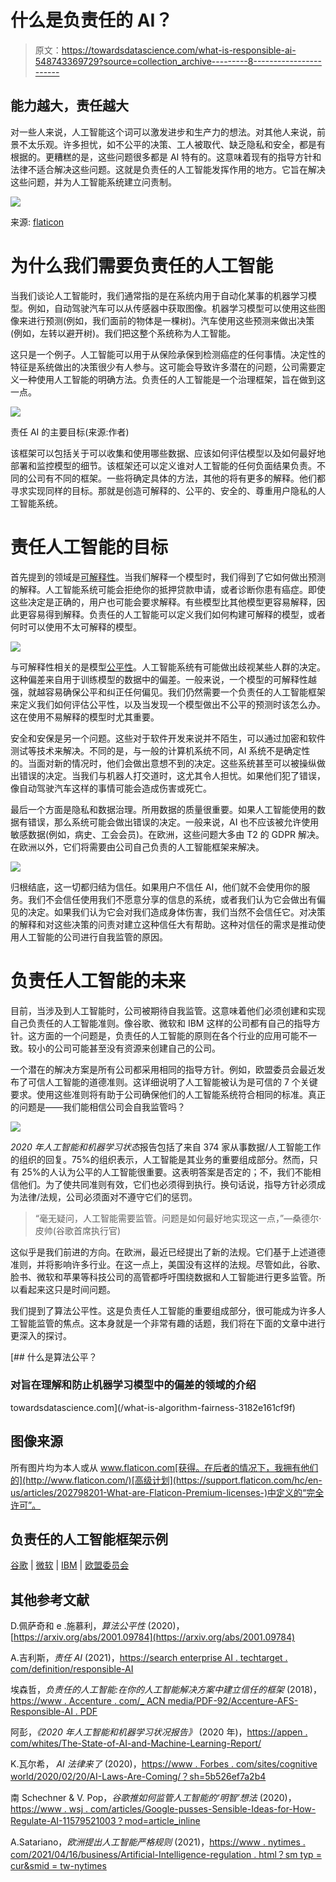 # 什么是负责任的 AI？

> 原文：<https://towardsdatascience.com/what-is-responsible-ai-548743369729?source=collection_archive---------8----------------------->

## 能力越大，责任越大

对一些人来说，人工智能这个词可以激发进步和生产力的想法。对其他人来说，前景不太乐观。许多担忧，如不公平的决策、工人被取代、缺乏隐私和安全，都是有根据的。更糟糕的是，这些问题很多都是 AI 特有的。这意味着现有的指导方针和法律不适合解决这些问题。这就是负责任的人工智能发挥作用的地方。它旨在解决这些问题，并为人工智能系统建立问责制。

![](img/d4fa24ac58330482f0535cd63f1d4cdb.png)

来源: [flaticon](https://www.flaticon.com/free-icon/ai_653829)

# 为什么我们需要负责任的人工智能

当我们谈论人工智能时，我们通常指的是在系统内用于自动化某事的机器学习模型。例如，自动驾驶汽车可以从传感器中获取图像。机器学习模型可以使用这些图像来进行预测(例如，我们面前的物体是一棵树)。汽车使用这些预测来做出决策(例如，左转以避开树)。我们把这整个系统称为人工智能。

这只是一个例子。人工智能可以用于从保险承保到检测癌症的任何事情。决定性的特征是系统做出的决策很少有人参与。这可能会导致许多潜在的问题，公司需要定义一种使用人工智能的明确方法。负责任的人工智能是一个治理框架，旨在做到这一点。

![](img/6f45d7b248c69bc976ff8bb17bc98947.png)

责任 AI 的主要目标(来源:作者)

该框架可以包括关于可以收集和使用哪些数据、应该如何评估模型以及如何最好地部署和监控模型的细节。该框架还可以定义谁对人工智能的任何负面结果负责。不同的公司有不同的框架。一些将确定具体的方法，其他的将有更多的解释。他们都寻求实现同样的目标。那就是创造可解释的、公平的、安全的、尊重用户隐私的人工智能系统。

# 责任人工智能的目标

首先提到的领域是[可解释性](/interpretability-in-machine-learning-ab0cf2e66e1)。当我们解释一个模型时，我们得到了它如何做出预测的解释。人工智能系统可能会拒绝你的抵押贷款申请，或者诊断你患有癌症。即使这些决定是正确的，用户也可能会要求解释。有些模型比其他模型更容易解释，因此更容易得到解释。负责任的人工智能可以定义我们如何构建可解释的模型，或者何时可以使用不太可解释的模型。

![](img/8bc1c52db770544e47bd2ebcdc305db0.png)

与可解释性相关的是模型[公平性](/what-is-algorithm-fairness-3182e161cf9f)。人工智能系统有可能做出歧视某些人群的决定。这种偏差来自用于训练模型的数据中的偏差。一般来说，一个模型的可解释性越强，就越容易确保公平和纠正任何偏见。我们仍然需要一个负责任的人工智能框架来定义我们如何评估公平性，以及当发现一个模型做出不公平的预测时该怎么办。这在使用不易解释的模型时尤其重要。

安全和安保是另一个问题。这些对于软件开发来说并不陌生，可以通过加密和软件测试等技术来解决。不同的是，与一般的计算机系统不同，AI 系统不是确定性的。当面对新的情况时，他们会做出意想不到的决定。这些系统甚至可以被操纵做出错误的决定。当我们与机器人打交道时，这尤其令人担忧。如果他们犯了错误，像自动驾驶汽车这样的事情可能会造成伤害或死亡。

最后一个方面是隐私和数据治理。所用数据的质量很重要。如果人工智能使用的数据有错误，那么系统可能会做出错误的决定。一般来说，AI 也不应该被允许使用敏感数据(例如，病史、工会会员)。在欧洲，这些问题大多由 T2 的 GDPR 解决。在欧洲以外，它们将需要由公司自己负责的人工智能框架来解决。

![](img/22b1fee52ff24a26cb1366296cbf4dfb.png)

归根结底，这一切都归结为信任。如果用户不信任 AI，他们就不会使用你的服务。我们不会信任使用我们不愿意分享的信息的系统，或者我们认为它会做出有偏见的决定。如果我们认为它会对我们造成身体伤害，我们当然不会信任它。对决策的解释和对这些决策的问责对建立这种信任大有帮助。这种对信任的需求是推动使用人工智能的公司进行自我监管的原因。

# 负责任人工智能的未来

目前，当涉及到人工智能时，公司被期待自我监管。这意味着他们必须创建和实现自己负责任的人工智能准则。像谷歌、微软和 IBM 这样的公司都有自己的指导方针。这方面的一个问题是，负责任的人工智能的原则在各个行业的应用可能不一致。较小的公司可能甚至没有资源来创建自己的公司。

一个潜在的解决方案是所有公司都采用相同的指导方针。例如，欧盟委员会最近发布了可信人工智能的道德准则。这详细说明了人工智能被认为是可信的 7 个关键要求。使用这些准则将有助于公司确保他们的人工智能系统符合相同的标准。真正的问题是——我们能相信公司会自我监管吗？

![](img/613c320d6f96ee5a9a7e53fbb8a39665.png)

*2020 年人工智能和机器学习状态*报告包括了来自 374 家从事数据/人工智能工作的组织的回复。75%的组织表示，人工智能是其业务的重要组成部分。然而，只有 25%的人认为公平的人工智能很重要。这表明答案是否定的；不，我们不能相信他们。为了使共同准则有效，它们也必须得到执行。换句话说，指导方针必须成为法律/法规，公司必须面对不遵守它们的惩罚。

> “毫无疑问，人工智能需要监管。问题是如何最好地实现这一点，”—桑德尔·皮帅(谷歌首席执行官)

这似乎是我们前进的方向。在欧洲，最近已经提出了新的法规。它们基于上述道德准则，并将影响许多行业。在这一点上，美国没有这样的法规。尽管如此，谷歌、脸书、微软和苹果等科技公司的高管都呼吁围绕数据和人工智能进行更多监管。所以看起来这只是时间问题。

我们提到了算法公平性。这是负责任人工智能的重要组成部分，很可能成为许多人工智能监管的焦点。这本身就是一个非常有趣的话题，我们将在下面的文章中进行更深入的探讨。

[](/what-is-algorithm-fairness-3182e161cf9f) [## 什么是算法公平？

### 对旨在理解和防止机器学习模型中的偏差的领域的介绍

towardsdatascience.com](/what-is-algorithm-fairness-3182e161cf9f) 

## 图像来源

所有图片均为本人或从 www.flaticon.com[获得。在后者的情况下，我拥有他们的](http://www.flaticon.com/)[高级计划](https://support.flaticon.com/hc/en-us/articles/202798201-What-are-Flaticon-Premium-licenses-)中定义的“完全许可”。

## **负责任的人工智能框架示例**

[谷歌](https://ai.google/responsibilities/responsible-ai-practices/) | [微软](https://www.microsoft.com/en-us/ai/responsible-ai?activetab=pivot1:primaryr6) | [IBM](https://www.ibm.com/artificial-intelligence/ethics) | [欧盟委员会](https://digital-strategy.ec.europa.eu/en/library/ethics-guidelines-trustworthy-ai)

## 其他参考文献

D.佩萨奇和 e .施慕利，*算法公平性* (2020)，[https://arxiv.org/abs/2001.09784](https://arxiv.org/abs/2001.09784)

A.吉利斯，*责任 AI* (2021)，[https://search enterprise AI . techtarget . com/definition/responsible-AI](https://searchenterpriseai.techtarget.com/definition/responsible-AI)

埃森哲，*负责任的人工智能:在你的人工智能解决方案中建立信任的框架* (2018)，[https://www . Accenture . com/_ ACN media/PDF-92/Accenture-AFS-Responsible-AI . PDF](https://www.accenture.com/_acnmedia/PDF-92/Accenture-AFS-Responsible-AI.pdf)

阿彭，*《2020 年人工智能和机器学习状况报告》* (2020 年)，[https://appen . com/whites/The-State-of-AI-and-Machine-Learning-Report/](https://appen.com/whitepapers/the-state-of-ai-and-machine-learning-report/)

K.瓦尔希， *AI 法律来了* (2020)，[https://www . Forbes . com/sites/cognitive world/2020/02/20/AI-Laws-Are-Coming/？sh=5b526ef7a2b4](https://www.forbes.com/sites/cognitiveworld/2020/02/20/ai-laws-are-coming/?sh=5b526ef7a2b4)

南 Schechner & V. Pop，*谷歌推如何监管人工智能的‘明智’想法* (2020)，[https://www . wsj . com/articles/Google-pusses-Sensible-Ideas-for-How-Regulate-AI-11579521003？mod=article_inline](https://www.wsj.com/articles/google-pushes-sensible-ideas-for-how-to-regulate-ai-11579521003?mod=article_inline)

A.Satariano，*欧洲提出人工智能严格规则* (2021)，[https://www . nytimes . com/2021/04/16/business/Artificial-Intelligence-regulation . html？sm typ = cur&smid = tw-nytimes](https://www.nytimes.com/2021/04/16/business/artificial-intelligence-regulation.html?smtyp=cur&smid=tw-nytimes)